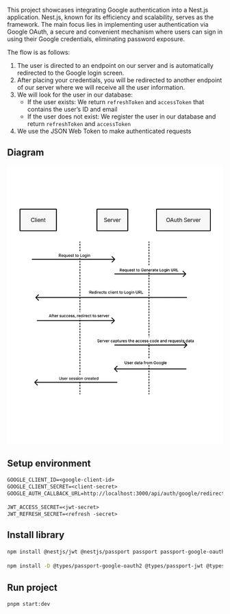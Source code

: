 This project showcases integrating Google authentication into a Nest.js application. Nest.js, known for its efficiency and scalability, serves as the framework. The main focus lies in implementing user authentication via Google OAuth, a secure and convenient mechanism where users can sign in using their Google credentials, eliminating password exposure.

The flow is as follows:

1. The user is directed to an endpoint on our server and is automatically redirected to the Google login screen.
2. After placing your credentials, you will be redirected to another endpoint of our server where we will receive all the user information.
3. We will look for the user in our database:
   - If the user exists: We return `refreshToken` and `accessToken` that contains the user’s ID and email
   - If the user does not exist: We register the user in our database and return `refreshToken` and `accessToken`
4. We use the JSON Web Token to make authenticated requests

## Diagram

![Diagram OAuth](/images/diagram.webp)

## Setup environment

```env
GOOGLE_CLIENT_ID=<google-client-id>
GOOGLE_CLIENT_SECRET=<client-secret>
GOOGLE_AUTH_CALLBACK_URL=http://localhost:3000/api/auth/google/redirect

JWT_ACCESS_SECRET=<jwt-secret>
JWT_REFRESH_SECRET=<refresh -secret>
```

## Install library

```bash
npm install @nestjs/jwt @nestjs/passport passport passport-google-oauth2 passport-jwt passport-local

npm install -D @types/passport-google-oauth2 @types/passport-jwt @types/passport-jwt @types/passport-local
```

## Run project

```bash
pnpm start:dev
```
